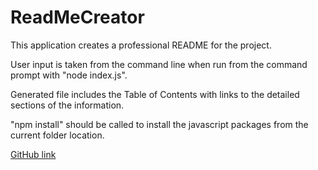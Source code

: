 # ReadMeCreator

This application creates a professional README for the project.

User input is taken from the command line when run from the command prompt with "node index.js".

Generated file includes the Table of Contents with links to the detailed sections of the information.

"npm install" should be called to install the javascript packages from the current folder location.

[GitHub link](https://github.com/monikakakuturu/ReadMeCreator/blob/master/Develop/README.md)
